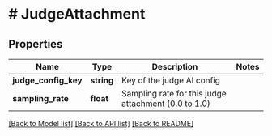 # # JudgeAttachment

## Properties

Name | Type | Description | Notes
------------ | ------------- | ------------- | -------------
**judge_config_key** | **string** | Key of the judge AI config |
**sampling_rate** | **float** | Sampling rate for this judge attachment (0.0 to 1.0) |

[[Back to Model list]](../../README.md#models) [[Back to API list]](../../README.md#endpoints) [[Back to README]](../../README.md)

